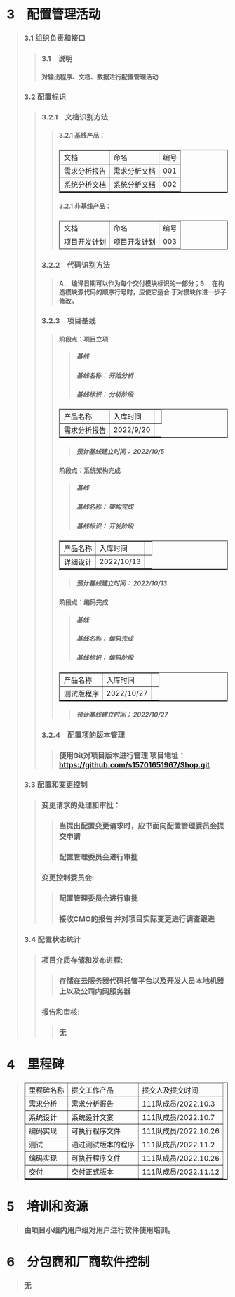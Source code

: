 
# 3&emsp;配置管理活动
>### 3.1 组织负责和接口
> >### 3.1&emsp;说明
>>#### 对输出程序、文档、数据进行配置管理活动
>### 3.2 配置标识
> >### 3.2.1&emsp;文档识别方法
>>>#### 3.2.1 基线产品：
>>>### <table border="2px"><tr><td>文档</td><td>命名</td><td>编号</td></tr><tr><td>需求分析报告</td><td>需求分析文档</td><td>001</td></tr><tr><td>系统分析文档</td><td>系统分析文档</td><td>002</td></tr></table>
>>>#### 3.2.1 非基线产品：
>>>### <table border="2px"><tr><td>文档</td><td>命名</td><td>编号</td></tr><tr><td>项目开发计划</td><td>项目开发计划</td><td>003</td></tr></table>
> >### 3.2.2&emsp;代码识别方法
>>>#### A． 编译日期可以作为每个交付模块标识的一部分；B． 在构造模块源代码的顺序行号时，应使它适合 于对模块作进一步子修改。
> >### 3.2.3&emsp;项目基线
> >>#### 阶段点：项目立项
>>>>#####  基线
>>>>##### 基线名称： 开始分析
>>>>##### 基线标识： 分析阶段
>>>### <table border="2px"><tr><td>产品名称</td><td>入库时间</td><td><tr><td>需求分析报告</td><td>2022/9/20</table>
>>>>##### 预计基线建立时间： 2022/10/5
> >>#### 阶段点：系统架构完成
>>>>#####  基线
>>>>##### 基线名称： 架构完成
>>>>##### 基线标识： 开发阶段
>>>### <table border="2px"><tr><td>产品名称</td><td>入库时间</td><td><tr><td>详细设计</td><td>2022/10/13</table>
>>>>##### 预计基线建立时间： 2022/10/13
> >>#### 阶段点：编码完成
>>>>#####  基线
>>>>##### 基线名称： 编码完成
>>>>##### 基线标识： 编码阶段
>>>### <table border="2px"><tr><td>产品名称</td><td>入库时间</td><td><tr><td>测试版程序</td><td>2022/10/27</table>
>>>>##### 预计基线建立时间： 2022/10/27
> >### 3.2.4&emsp;配置项的版本管理
> >>### 使用Git对项目版本进行管理 项目地址：https://github.com/s15701651967/Shop.git
>### 3.3 配置和变更控制
>>### 变更请求的处理和审批：
>>>### 当提出配置变更请求时，应书面向配置管理委员会提交申请
>>>### 配置管理委员会进行审批
>>### 变更控制委员会:
>>>### 配置管理委员会进行审批
>>>### 接收CMO的报告 并对项目实际变更进行调查跟进
>### 3.4 配置状态统计
>>### 项目介质存储和发布进程:
>>>### 存储在云服务器代码托管平台以及开发人员本地机器上以及公司内网服务器
>>### 报告和审核:
>>>### 无
# 4&emsp;里程碑
>### <table border="2px"><tr><td>里程碑名称</td><td>提交工作产品</td><td>提交人及提交时间</td></tr><tr><td>需求分析</td><td>需求分析报告</td><td>111队成员/2022.10.3</td></tr><tr><td>系统设计</td><td>系统设计文案</td><td>111队成员/2022.10.7</td></tr><tr><td>编码实现</td><td>可执行程序文件</td><td>111队成员/2022.10.26</td></tr><tr><td>测试</td><td>通过测试版本的程序</td><td>111队成员/2022.11.2</td></tr><tr><td>编码实现</td><td>可执行程序文件</td><td>111队成员/2022.10.26</td></tr><tr><td>交付</td><td>交付正式版本</td><td>111队成员/2022.11.12</td></tr></table>
# 5&emsp;培训和资源
>### 由项目小组内用户组对用户进行软件使用培训。
# 6&emsp;分包商和厂商软件控制
>### 无
